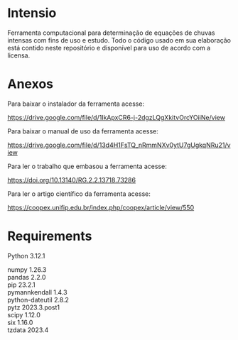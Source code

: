 # Intensio

Ferramenta computacional para determinação de equações de chuvas intensas com fins de uso e estudo. Todo o código usado em sua elaboração está contido neste repositório e disponível para uso de acordo com a licensa. 

# Anexos

Para baixar o instalador da ferramenta acesse:

https://drive.google.com/file/d/1IkApxCR6-j-2dgzLQgXkitvOrcYOiiNe/view

Para baixar o manual de uso da ferramenta acesse:

https://drive.google.com/file/d/13d4H1FsTQ_nRmmNXv0ytU7gUgkqNRu21/view

Para ler o trabalho que embasou a ferramenta acesse:

https://doi.org/10.13140/RG.2.2.13718.73286

Para ler o artigo científico da ferramenta acesse:

https://coopex.unifip.edu.br/index.php/coopex/article/view/550

# Requirements

Python 3.12.1

numpy           1.26.3  
pandas          2.2.0  
pip             23.2.1  
pymannkendall   1.4.3  
python-dateutil 2.8.2  
pytz            2023.3.post1  
scipy           1.12.0  
six             1.16.0  
tzdata          2023.4  
